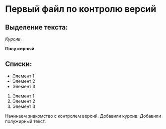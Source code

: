 # Первый файл по контролю версий

## Выделение текста:
*Курсив.*

**Полужирный**

## Списки:

* Элемент 1
* Элемент 2
* Элемент 3

1. Элемент 1
2. Элемент 2
3. Элемент 3

Начинаем знакомство с контролем версий.
Добавили курсив.
Добавили полужирный текст.
